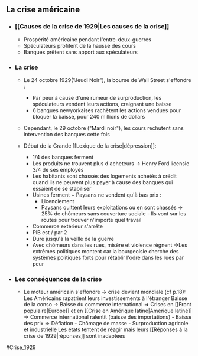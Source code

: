 ## La crise américaine

- ### [[Causes de la crise de 1929|Les causes de la crise]]
	-  Prospérité américaine pendant l'entre-deux-guerres
	- Spéculateurs profitent de la hausse des cours
	- Banques prêtent sans apport aux spéculateurs

- ### La crise
	- Le 24 octobre 1929("Jeudi Noir"), la bourse de Wall Street s'effondre :
		- Par peur à cause d'une rumeur de surproduction, les spéculateurs vendent leurs actions, craignant une baisse
		- 6 banques newyorkaises rachètent les actions vendues pour bloquer la baisse, pour 240 millions de dollars
	- Cependant, le 29 octobre ("Mardi noir"), les cours rechutent sans intervention des banques cette fois

	- Début de la Grande [[Lexique de la crise|dépression]]:
		- 1/4 des banques ferment
		- Les produits ne trouvent plus d'acheteurs -> Henry Ford licensie 3/4 de ses employés
		- Les habitants sont chassés des logements achetés à crédit quand ils ne peuvent plus payer à cause des banques qui essaient de se stabiliser
		- Usines ferment + Paysans ne vendent qu'à bas prix :
			- Licenciement
			- Paysans quittent leurs exploitations ou en sont chassés
				=> 25% de chômeurs sans couverture sociale
					- Ils vont sur les routes pour trouver n'importe quel travail
		- Commerce extérieur s'arrête
		- PIB est / par 2
		- Dure jusqu'à la veille de la guerre
		- Avec chômeurs dans les rues, misère et violence règnent ->Les extrêmes politiques montent car la bourgeoisie cherche des systèmes politiques forts pour rétablir l'odre dans les rues par peur

- ### Les conséquences de la crise
	- Le moteur américain s'effondre -> crise devient mondiale (cf p.18):
		Les Américains rapatrient leurs investissements à l'étranger
		Baisse de la conso -> Baisse du commerce international
=> Crises en [[Front populaire|Europe]] et en [[Crise en Amérique latine|Amérique latine]]
				=> Commerce international ralentit (baisse des importations)
					- Baisse des prix => Déflation
					- Chômage de masse
					- Surproduction agricole et industrielle
Les états tentent de réagir mais leurs [[Réponses à la crise de 1929|réponses]] sont inadaptées

#Crise_1929